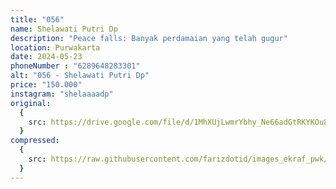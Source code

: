 ```yaml
---
title: "056"
name: Shelawati Putri Dp
description: "Peace falls: Banyak perdamaian yang telah gugur"
location: Purwakarta
date: 2024-05-23
phoneNumber : "6289648283301"
alt: "056 - Shelawati Putri Dp"
price: "150.000"
instagram: "shelaaaadp"
original:
  {
    src: https://drive.google.com/file/d/1MhXUjLwmrYbhy_Ne66adGtRKYKOu8GHG/view?usp=sharing,
  }
compressed:
  {
    src: https://raw.githubusercontent.com/farizdotid/images_ekraf_pwk/main/purwarupa/compressed/056_shelawati.png,
  }
---
```

